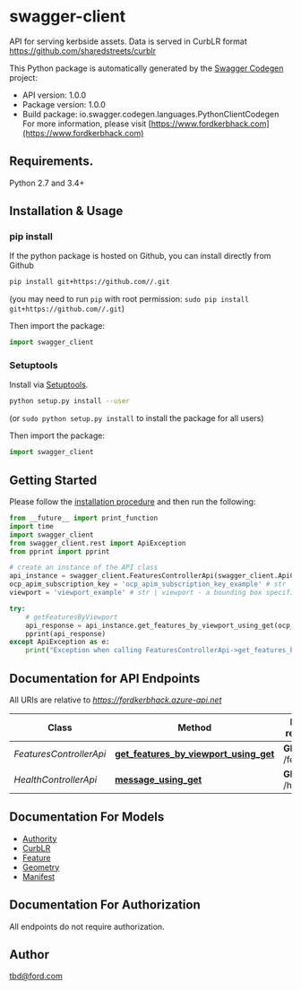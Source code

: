 # swagger-client
API for serving kerbside assets. Data is served in CurbLR format https://github.com/sharedstreets/curblr

This Python package is automatically generated by the [Swagger Codegen](https://github.com/swagger-api/swagger-codegen) project:

- API version: 1.0.0
- Package version: 1.0.0
- Build package: io.swagger.codegen.languages.PythonClientCodegen
For more information, please visit [https://www.fordkerbhack.com](https://www.fordkerbhack.com)

## Requirements.

Python 2.7 and 3.4+

## Installation & Usage
### pip install

If the python package is hosted on Github, you can install directly from Github

```sh
pip install git+https://github.com//.git
```
(you may need to run `pip` with root permission: `sudo pip install git+https://github.com//.git`)

Then import the package:
```python
import swagger_client 
```

### Setuptools

Install via [Setuptools](http://pypi.python.org/pypi/setuptools).

```sh
python setup.py install --user
```
(or `sudo python setup.py install` to install the package for all users)

Then import the package:
```python
import swagger_client
```

## Getting Started

Please follow the [installation procedure](#installation--usage) and then run the following:

```python
from __future__ import print_function
import time
import swagger_client
from swagger_client.rest import ApiException
from pprint import pprint

# create an instance of the API class
api_instance = swagger_client.FeaturesControllerApi(swagger_client.ApiClient(configuration))
ocp_apim_subscription_key = 'ocp_apim_subscription_key_example' # str | 
viewport = 'viewport_example' # str | viewport - a bounding box specified by two coordinates. First coordinate is bottom left second is top right. For example 51.31159579347505,-0.43013610839850003,51.73880216751415,0.25513610839837497 (optional)

try:
    # getFeaturesByViewport
    api_response = api_instance.get_features_by_viewport_using_get(ocp_apim_subscription_key, viewport=viewport)
    pprint(api_response)
except ApiException as e:
    print("Exception when calling FeaturesControllerApi->get_features_by_viewport_using_get: %s\n" % e)

```

## Documentation for API Endpoints

All URIs are relative to *https://fordkerbhack.azure-api.net*

Class | Method | HTTP request | Description
------------ | ------------- | ------------- | -------------
*FeaturesControllerApi* | [**get_features_by_viewport_using_get**](docs/FeaturesControllerApi.md#get_features_by_viewport_using_get) | **GET** /features | getFeaturesByViewport
*HealthControllerApi* | [**message_using_get**](docs/HealthControllerApi.md#message_using_get) | **GET** /health | message


## Documentation For Models

 - [Authority](docs/Authority.md)
 - [CurbLR](docs/CurbLR.md)
 - [Feature](docs/Feature.md)
 - [Geometry](docs/Geometry.md)
 - [Manifest](docs/Manifest.md)


## Documentation For Authorization

 All endpoints do not require authorization.


## Author

tbd@ford.com

